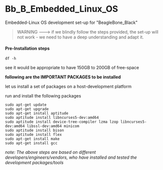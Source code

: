 # Bb_B_Embedded_Linux_OS
Embedded-Linux OS development set-up for "BeagleBone_Black"
> WARNING ---> if we blindly follow the steps provided, the set-up will not work - we need to have a deep understanding and adapt it.
#### Pre-Installation steps
```
df -h
```
see
it would be appropriate to have 150GB to 200GB of free-space

**following are the IMPORTANT PACKAGES to be installed**

let us install a set of packages on a host-development platform 

run and install the following packages
```
sudo apt-get update
sudo apt-get upgrade
sudo apt-get install aptitude
sudo aptitude install libncurses5-dev:amd64
sudo aptitude install device-tree-compiler lzma lzop libncurses5-dev:amd64 libssl-dev:amd64 minicom 
sudo aptitude install bison
sudo aptitude install flex
sudo apt-get install make
sudo apt-get install gcc
```
_note: The above steps are based on different developers/engineers/vendors, who have installed and tested the development packages/tools_


